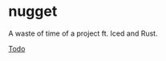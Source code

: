 # nugget
A waste of time of a project ft. Iced and Rust.

[Todo](https://github.com/pixelpotato6791/nugget/issues/2)
